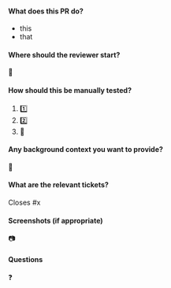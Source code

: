 #### What does this PR do?
- this
- that

#### Where should the reviewer start?
:checkered_flag:

#### How should this be manually tested?
1. :one:
2. :two:
3. :tada:

#### Any background context you want to provide?
:construction:

#### What are the relevant tickets?
Closes #x

#### Screenshots (if appropriate)
:camera:

#### Questions
:question:
